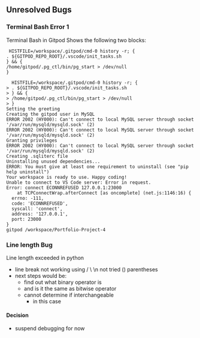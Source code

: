 ## Unresolved Bugs
### Terminal Bash Error 1
Terminal Bash in Gitpod Shows the following two blocks:

```
 HISTFILE=/workspace/.gitpod/cmd-0 history -r; {
. ${GITPOD_REPO_ROOT}/.vscode/init_tasks.sh
} && {
/home/gitpod/.pg_ctl/bin/pg_start > /dev/null
}
```

```
  HISTFILE=/workspace/.gitpod/cmd-0 history -r; {
> . ${GITPOD_REPO_ROOT}/.vscode/init_tasks.sh
> } && {
> /home/gitpod/.pg_ctl/bin/pg_start > /dev/null
> }
Setting the greeting
Creating the gitpod user in MySQL
ERROR 2002 (HY000): Can't connect to local MySQL server through socket '/var/run/mysqld/mysqld.sock' (2)
ERROR 2002 (HY000): Can't connect to local MySQL server through socket '/var/run/mysqld/mysqld.sock' (2)
Granting privileges
ERROR 2002 (HY000): Can't connect to local MySQL server through socket '/var/run/mysqld/mysqld.sock' (2)
Creating .sqliterc file
Uninstalling unused dependencies...
ERROR: You must give at least one requirement to uninstall (see "pip help uninstall")
Your workspace is ready to use. Happy coding!
Unable to connect to VS Code server: Error in request.
Error: connect ECONNREFUSED 127.0.0.1:23000
    at TCPConnectWrap.afterConnect [as oncomplete] (net.js:1146:16) {
  errno: -111,
  code: 'ECONNREFUSED',
  syscall: 'connect',
  address: '127.0.0.1',
  port: 23000
}
gitpod /workspace/Portfolio-Project-4 
```

### Line length Bug
Line length exceeded in python
- line break not working
 using / \ \n
 not tried () parentheses
- next steps would be:
  - find out what binary operator is 
  - and is it the same as bitwise operator
  - cannot determine if interchangeable
    - in this case

#### Decision
  - suspend debugging for now